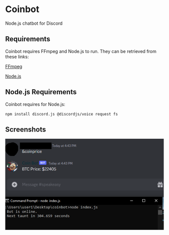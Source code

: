 # Coinbot
Node.js chatbot for Discord

## Requirements
Coinbot requires FFmpeg and Node.js to run. They can be retrieved from these links:

[FFmpeg](https://ffmpeg.org/download.html)

[Node.js](https://nodejs.org/en/download/)

## Node.js Requirements
Coinbot requires for Node.js:
```
npm install discord.js @discordjs/voice request fs
```

## Screenshots
![Example](https://github.com/eduffield/coinbot/blob/main/images/screen.PNG)
